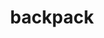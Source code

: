 ---
layout: smileys&emotion
title: backpack
emoji: backpack
permalink: 🎒.html
image: assets/img/3moji/backpack.png
---